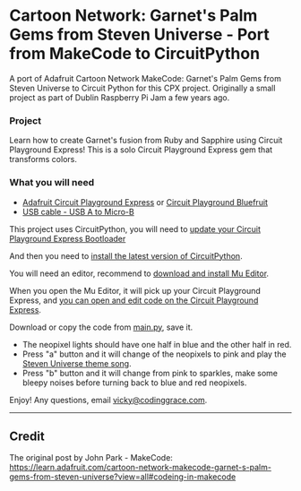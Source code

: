 # Cartoon Network: Garnet's Palm Gems from Steven Universe - Port from MakeCode to CircuitPython

A port of Adafruit Cartoon Network MakeCode: Garnet's Palm Gems from Steven Universe to Circuit Python for this CPX project. Originally a small project as part of Dublin Raspberry Pi Jam a few years ago.

### Project 
Learn how to create Garnet's fusion from Ruby and Sapphire using Circuit Playground Express!
This is a solo Circuit Playground Express gem that transforms colors.

### What you will need
* [Adafruit Circuit Playground Express](https://www.adafruit.com/product/3333) or [Circuit Playground Bluefruit](https://www.adafruit.com/product/4333)
* [USB cable - USB A to Micro-B](https://www.adafruit.com/product/592)

This project uses CircuitPython, you will need to [update your Circuit Playground Express Bootloader](https://learn.adafruit.com/adafruit-circuit-playground-express/updating-the-bootloader)

And then you need to [install the latest version of CircuitPython](https://learn.adafruit.com/adafruit-circuit-playground-express/circuitpython-quickstart).

You will need an editor, recommend to [download and install Mu Editor](https://learn.adafruit.com/adafruit-circuit-playground-express/installing-mu-editor).

When you open the Mu Editor, it will pick up your Circuit Playground Express, and [you can open and edit code on the Circuit Playground Express](https://learn.adafruit.com/adafruit-circuit-playground-express/creating-and-editing-code).

Download or copy the code from [main.py](https://github.com/whykay/garnet-fusion-cpx/blob/main/main.py), save it.

* The neopixel lights should have one half in blue and the other half in red.
* Press "a" button and it will change of the neopixels to pink and play the [Steven Universe theme song](https://youtu.be/6OIGgDiHszo?si=0E35h2SGxG7UuJO4).
* Press "b" button and it will change from pink to sparkles, make some bleepy noises before turning back to blue and red neopixels.

Enjoy! Any questions, email vicky@codinggrace.com.

---

## Credit
The original post by John Park - MakeCode: https://learn.adafruit.com/cartoon-network-makecode-garnet-s-palm-gems-from-steven-universe?view=all#codeing-in-makecode
